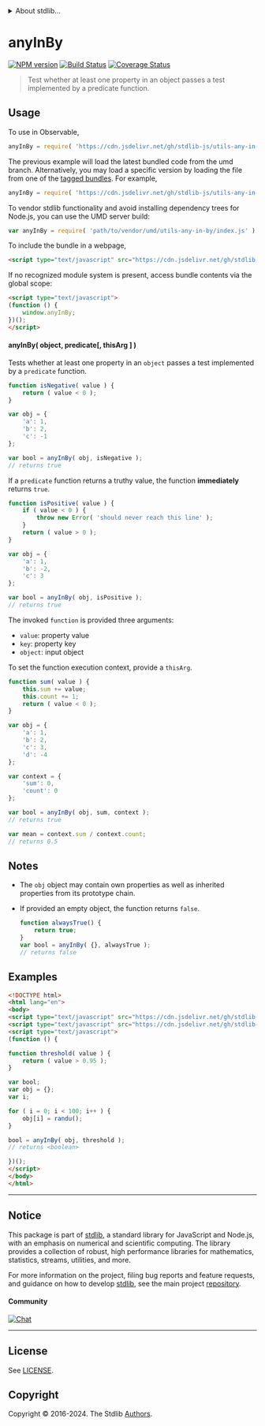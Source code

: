 <!--

@license Apache-2.0

Copyright (c) 2024 The Stdlib Authors.

Licensed under the Apache License, Version 2.0 (the "License");
you may not use this file except in compliance with the License.
You may obtain a copy of the License at

   http://www.apache.org/licenses/LICENSE-2.0

Unless required by applicable law or agreed to in writing, software
distributed under the License is distributed on an "AS IS" BASIS,
WITHOUT WARRANTIES OR CONDITIONS OF ANY KIND, either express or implied.
See the License for the specific language governing permissions and
limitations under the License.

-->


<details>
  <summary>
    About stdlib...
  </summary>
  <p>We believe in a future in which the web is a preferred environment for numerical computation. To help realize this future, we've built stdlib. stdlib is a standard library, with an emphasis on numerical and scientific computation, written in JavaScript (and C) for execution in browsers and in Node.js.</p>
  <p>The library is fully decomposable, being architected in such a way that you can swap out and mix and match APIs and functionality to cater to your exact preferences and use cases.</p>
  <p>When you use stdlib, you can be absolutely certain that you are using the most thorough, rigorous, well-written, studied, documented, tested, measured, and high-quality code out there.</p>
  <p>To join us in bringing numerical computing to the web, get started by checking us out on <a href="https://github.com/stdlib-js/stdlib">GitHub</a>, and please consider <a href="https://opencollective.com/stdlib">financially supporting stdlib</a>. We greatly appreciate your continued support!</p>
</details>

# anyInBy

[![NPM version][npm-image]][npm-url] [![Build Status][test-image]][test-url] [![Coverage Status][coverage-image]][coverage-url] <!-- [![dependencies][dependencies-image]][dependencies-url] -->

> Test whether at least one property in an object passes a test implemented by a predicate function.

<!-- Section to include introductory text. Make sure to keep an empty line after the intro `section` element and another before the `/section` close. -->

<section class="intro">

</section>

<!-- /.intro -->

<!-- Package usage documentation. -->



<section class="usage">

## Usage

To use in Observable,

```javascript
anyInBy = require( 'https://cdn.jsdelivr.net/gh/stdlib-js/utils-any-in-by@umd/browser.js' )
```
The previous example will load the latest bundled code from the umd branch. Alternatively, you may load a specific version by loading the file from one of the [tagged bundles](https://github.com/stdlib-js/utils-any-in-by/tags). For example,

```javascript
anyInBy = require( 'https://cdn.jsdelivr.net/gh/stdlib-js/utils-any-in-by@v0.1.0-umd/browser.js' )
```

To vendor stdlib functionality and avoid installing dependency trees for Node.js, you can use the UMD server build:

```javascript
var anyInBy = require( 'path/to/vendor/umd/utils-any-in-by/index.js' )
```

To include the bundle in a webpage,

```html
<script type="text/javascript" src="https://cdn.jsdelivr.net/gh/stdlib-js/utils-any-in-by@umd/browser.js"></script>
```

If no recognized module system is present, access bundle contents via the global scope:

```html
<script type="text/javascript">
(function () {
    window.anyInBy;
})();
</script>
```

#### anyInBy( object, predicate\[, thisArg ] )

Tests whether at least one property in an `object` passes a test implemented by a `predicate` function.

```javascript
function isNegative( value ) {
    return ( value < 0 );
}

var obj = {
    'a': 1,
    'b': 2,
    'c': -1
};

var bool = anyInBy( obj, isNegative );
// returns true
```

If a `predicate` function returns a truthy value, the function **immediately** returns `true`.

```javascript
function isPositive( value ) {
    if ( value < 0 ) {
        throw new Error( 'should never reach this line' );
    }
    return ( value > 0 );
}

var obj = {
    'a': 1,
    'b': -2,
    'c': 3
};

var bool = anyInBy( obj, isPositive );
// returns true
```

The invoked `function` is provided three arguments:

-   `value`: property value
-   `key`: property key
-   `object`: input object

To set the function execution context, provide a `thisArg`.

```javascript
function sum( value ) {
    this.sum += value;
    this.count += 1;
    return ( value < 0 );
}

var obj = {
    'a': 1,
    'b': 2,
    'c': 3,
    'd': -4
};

var context = {
    'sum': 0,
    'count': 0
};

var bool = anyInBy( obj, sum, context );
// returns true

var mean = context.sum / context.count;
// returns 0.5
```

</section>

<!-- /.usage -->

<!-- Package usage notes. Make sure to keep an empty line after the `section` element and another before the `/section` close. -->

<section class="notes">

## Notes

-   The `obj` object may contain own properties as well as inherited properties from its prototype chain.

-   If provided an empty object, the function returns `false`.

    ```javascript
    function alwaysTrue() {
        return true;
    }
    var bool = anyInBy( {}, alwaysTrue );
    // returns false
    ```

</section>

<!-- /.notes -->

<!-- Package usage examples. -->

<section class="examples">

## Examples

<!-- eslint no-undef: "error" -->

```html
<!DOCTYPE html>
<html lang="en">
<body>
<script type="text/javascript" src="https://cdn.jsdelivr.net/gh/stdlib-js/random-base-randu@umd/browser.js"></script>
<script type="text/javascript" src="https://cdn.jsdelivr.net/gh/stdlib-js/utils-any-in-by@umd/browser.js"></script>
<script type="text/javascript">
(function () {

function threshold( value ) {
    return ( value > 0.95 );
}

var bool;
var obj = {};
var i;

for ( i = 0; i < 100; i++ ) {
    obj[i] = randu();
}

bool = anyInBy( obj, threshold );
// returns <boolean>

})();
</script>
</body>
</html>
```

</section>

<!-- /.examples -->

<!-- Section to include cited references. If references are included, add a horizontal rule *before* the section. Make sure to keep an empty line after the `section` element and another before the `/section` close. -->

<section class="references">

</section>

<!-- /.references -->

<!-- Section for related `stdlib` packages. Do not manually edit this section, as it is automatically populated. -->

<section class="related">

<section class="main-repo" >

* * *

## Notice

This package is part of [stdlib][stdlib], a standard library for JavaScript and Node.js, with an emphasis on numerical and scientific computing. The library provides a collection of robust, high performance libraries for mathematics, statistics, streams, utilities, and more.

For more information on the project, filing bug reports and feature requests, and guidance on how to develop [stdlib][stdlib], see the main project [repository][stdlib].

#### Community

[![Chat][chat-image]][chat-url]

---

## License

See [LICENSE][stdlib-license].


## Copyright

Copyright &copy; 2016-2024. The Stdlib [Authors][stdlib-authors].

</section>

<!-- /.stdlib -->

<!-- Section for all links. Make sure to keep an empty line after the `section` element and another before the `/section` close. -->

<section class="links">

[npm-image]: http://img.shields.io/npm/v/@stdlib/utils-any-in-by.svg
[npm-url]: https://npmjs.org/package/@stdlib/utils-any-in-by

[test-image]: https://github.com/stdlib-js/utils-any-in-by/actions/workflows/test.yml/badge.svg?branch=v0.1.0
[test-url]: https://github.com/stdlib-js/utils-any-in-by/actions/workflows/test.yml?query=branch:v0.1.0

[coverage-image]: https://img.shields.io/codecov/c/github/stdlib-js/utils-any-in-by/main.svg
[coverage-url]: https://codecov.io/github/stdlib-js/utils-any-in-by?branch=main

<!--

[dependencies-image]: https://img.shields.io/david/stdlib-js/utils-any-in-by.svg
[dependencies-url]: https://david-dm.org/stdlib-js/utils-any-in-by/main

-->

[chat-image]: https://img.shields.io/gitter/room/stdlib-js/stdlib.svg
[chat-url]: https://app.gitter.im/#/room/#stdlib-js_stdlib:gitter.im

[stdlib]: https://github.com/stdlib-js/stdlib

[stdlib-authors]: https://github.com/stdlib-js/stdlib/graphs/contributors

[umd]: https://github.com/umdjs/umd
[es-module]: https://developer.mozilla.org/en-US/docs/Web/JavaScript/Guide/Modules

[deno-url]: https://github.com/stdlib-js/utils-any-in-by/tree/deno
[deno-readme]: https://github.com/stdlib-js/utils-any-in-by/blob/deno/README.md
[umd-url]: https://github.com/stdlib-js/utils-any-in-by/tree/umd
[umd-readme]: https://github.com/stdlib-js/utils-any-in-by/blob/umd/README.md
[esm-url]: https://github.com/stdlib-js/utils-any-in-by/tree/esm
[esm-readme]: https://github.com/stdlib-js/utils-any-in-by/blob/esm/README.md
[branches-url]: https://github.com/stdlib-js/utils-any-in-by/blob/main/branches.md

[stdlib-license]: https://raw.githubusercontent.com/stdlib-js/utils-any-in-by/main/LICENSE

</section>

<!-- /.links -->